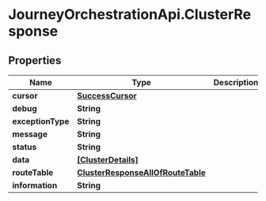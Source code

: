# JourneyOrchestrationApi.ClusterResponse

## Properties

Name | Type | Description | Notes
------------ | ------------- | ------------- | -------------
**cursor** | [**SuccessCursor**](SuccessCursor.md) |  | [optional] 
**debug** | **String** |  | [optional] 
**exceptionType** | **String** |  | [optional] 
**message** | **String** |  | [optional] 
**status** | **String** |  | [optional] 
**data** | [**[ClusterDetails]**](ClusterDetails.md) |  | [optional] 
**routeTable** | [**ClusterResponseAllOfRouteTable**](ClusterResponseAllOfRouteTable.md) |  | [optional] 
**information** | **String** |  | [optional] 


